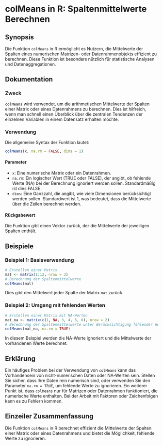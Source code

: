<!--
Meta Description: # colMeans in R: Spaltenmittelwerte Berechnen ## Synopsis Die Funktion `colMeans` in R ermöglicht es Nutzern, die Mittelwerte der Spalten eines numeri...
Meta Keywords: die, der, colmeans, oder, matrix
-->

# colMeans in R: Spaltenmittelwerte Berechnen

## Synopsis
Die Funktion `colMeans` in R ermöglicht es Nutzern, die Mittelwerte der Spalten eines numerischen Matrizen- oder Datenrahmenobjekts effizient zu berechnen. Diese Funktion ist besonders nützlich für statistische Analysen und Datenaggregationen.

## Dokumentation
### Zweck
`colMeans` wird verwendet, um die arithmetischen Mittelwerte der Spalten einer Matrix oder eines Datenrahmens zu berechnen. Dies ist hilfreich, wenn man schnell einen Überblick über die zentralen Tendenzen der einzelnen Variablen in einem Datensatz erhalten möchte.

### Verwendung
Die allgemeine Syntax der Funktion lautet:

```R
colMeans(x, na.rm = FALSE, dims = 1)
```

#### Parameter
- `x`: Eine numerische Matrix oder ein Datenrahmen.
- `na.rm`: Ein logischer Wert (TRUE oder FALSE), der angibt, ob fehlende Werte (NA) bei der Berechnung ignoriert werden sollen. Standardmäßig ist dies FALSE.
- `dims`: Eine Ganzzahl, die angibt, wie viele Dimensionen berücksichtigt werden sollen. Standardwert ist 1, was bedeutet, dass die Mittelwerte über die Zeilen berechnet werden.

#### Rückgabewert
Die Funktion gibt einen Vektor zurück, der die Mittelwerte der jeweiligen Spalten enthält.

## Beispiele
### Beispiel 1: Basisverwendung
```R
# Erstellen einer Matrix
mat <- matrix(1:12, nrow = 3)
# Berechnung der Spaltenmittelwerte
colMeans(mat)
```
Dies gibt den Mittelwert jeder Spalte der Matrix `mat` zurück.

### Beispiel 2: Umgang mit fehlenden Werten
```R
# Erstellen einer Matrix mit NA-Werten
mat_na <- matrix(c(1, NA, 3, 4, 5, 6), nrow = 2)
# Berechnung der Spaltenmittelwerte unter Berücksichtigung fehlender Werte
colMeans(mat_na, na.rm = TRUE)
```
In diesem Beispiel werden die NA-Werte ignoriert und die Mittelwerte der vorhandenen Werte berechnet.

## Erklärung
Ein häufiges Problem bei der Verwendung von `colMeans` kann das Vorhandensein von nicht-numerischen Daten oder NA-Werten sein. Stellen Sie sicher, dass Ihre Daten rein numerisch sind, oder verwenden Sie den Parameter `na.rm = TRUE`, um fehlende Werte zu ignorieren. Ein weiterer Punkt ist, dass `colMeans` nur für Matrizen oder Datenrahmen funktioniert, die numerische Werte enthalten. Bei der Arbeit mit Faktoren oder Zeichenfolgen kann es zu Fehlern kommen.

## Einzeiler Zusammenfassung
Die Funktion `colMeans` in R berechnet effizient die Mittelwerte der Spalten einer Matrix oder eines Datenrahmens und bietet die Möglichkeit, fehlende Werte zu ignorieren.